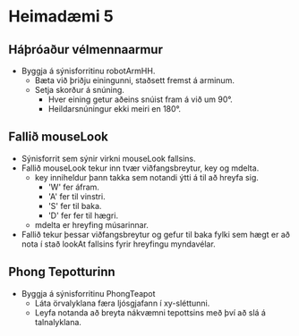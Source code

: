 # Heimadæmi 5

## Háþróaður vélmennaarmur
* Byggja á sýnisforritinu robotArmHH.
  * Bæta við þriðju einingunni, staðsett fremst á arminum.
  * Setja skorður á snúning.
    * Hver eining getur aðeins snúist fram á við um 90°.
    * Heildarsnúningur ekki meiri en 180°.

## Fallið mouseLook
* Sýnisforrit sem sýnir virkni mouseLook fallsins.
* Fallið mouseLook tekur inn tvær viðfangsbreytur, key og mdelta.
  * key inniheldur þann takka sem notandi ýtti á til að hreyfa sig.
    * 'W' fer áfram.
    * 'A' fer til vinstri.
    * 'S' fer til baka.
    * 'D' fer fer til hægri.
  * mdelta er hreyfing músarinnar.
* Fallið tekur þessar viðfangsbreytur og gefur til baka fylki sem hægt er að nota í stað lookAt fallsins fyrir hreyfingu myndavélar.
  
## Phong Tepotturinn
* Byggja á sýnisforritinu PhongTeapot
  * Láta örvalyklana færa ljósgjafann í xy-sléttunni.
  * Leyfa notanda að breyta nákvæmni tepottsins með því að slá á talnalyklana.